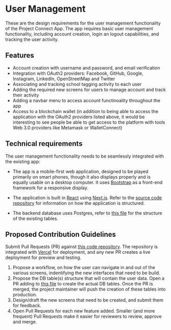 # User Management

These are the design requirements for the user management functionality of the Project Connect App. The app requires 
basic user management functionality, including account creation, login an logout capabilities, and tracking the user activity.

## Features

* Account creation with username and password, and email verification
* Integration with OAuth2 providers: Facebook, GitHub, Google, Instagram, LinkedIn, OpenStreetMap and Twitter
* Associating and tracking school tagging activity to each user
* Adding the required new screens for users to manage account and track their activity
* Adding a navbar menu to access account functinoality throughout the app
* Access to a blockchain wallet (in addition to being able to access the application with the OAuth2 providers listed above, it would be interesting to see people be able to get access to the platform with tools Web 3.0 providers like Metamask or WalletConnect)

## Technical requirements

The user management functionality needs to be seamlessly integrated with the existing app:

- The app is a mobile-first web application, designed to be played primarily on smart phones, though it also displays 
properly and is equally usable on a desktop computer. It uses [Bootstrap](https://getbootstrap.com/) as a front-end framework
for a responsive display.

- The application is built in [React](https://reactjs.org/) using [Next.js](https://nextjs.org/). Refer to 
the [source code repository](https://github.com/lacabra/proco-map-app) for information on how the application is structured.

- The backend database uses Postgres, refer to [this file](https://github.com/lacabra/proco-map-app/blob/master/db/dbOps.js)
for the structure of the existing tables.

## Proposed Contribution Guidelines

Submit Pull Requests (PR) against [this code repository](https://github.com/lacabra/proco-map-app/). The repository is integrated 
with [Vercel](https://vercel.com/) for deployment, and any new PR creates a live deployment for preview and testing.

1. Propose a workflow, on how the user can navigate in and out of the various screens, indentifying the new interfaces that need to be build.
2. Propose the DB table(s) structure that will contain the user data. Open a PR adding to 
[this file](https://github.com/lacabra/proco-map-app/blob/master/db/dbOps.js) to create the actual DB tables. Once the PR is merged, the project
maintainer will push the creation of these tables into production.
3. Design/draft the new screens that need to be created, and submit them for feedback.
4. Open Pull Requests for each new feature added. Smaller (and more frequent) Pull Requests make it easier for reviewers to review, approve and merge.
